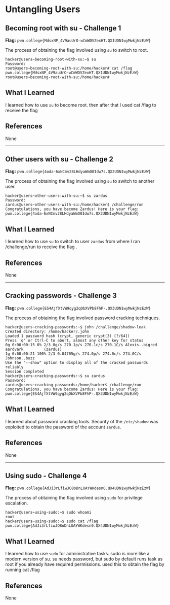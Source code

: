 # Untangling Users

## Becoming root with su - Challenge 1
**Flag:** `pwn.college{MdsxNP_4V9auUrO-wCmWDVZexHT.QX1UDN1wyMwkjNzEzW}`

The process of obtaining the flag involved using `su` to switch to root.

```
hacker@users~becoming-root-with-su:~$ su
Password:
root@users~becoming-root-with-su:/home/hacker# cat /flag
pwn.college{MdsxNP_4V9auUrO-wCmWDVZexHT.QX1UDN1wyMwkjNzEzW}
root@users~becoming-root-with-su:/home/hacker#
```

## What I Learned
I learned how to use `su` to become root. then after that I used cat /flag to receive the flag

## References
None

---

## Other users with su - Challenge 2
**Flag:** `pwn.college{4oda-6xNCmv28LHdyaWmO0Idw7s.QX2UDN1wyMwkjNzEzW}`

The process of obtaining the flag involved using `su` to switch to another user.

```
hacker@users~other-users-with-su:~$ su zardus
Password:
zardus@users~other-users-with-su:/home/hacker$ /challenge/run
Congratulations, you have become Zardus! Here is your flag:
pwn.college{4oda-6xNCmv28LHdyaWmO0Idw7s.QX2UDN1wyMwkjNzEzW}
```

## What I Learned
I learned how to use `su` to switch to user `zardus` from where I ran /challenge/run to receive the flag .

## References
None

---

## Cracking passwords - Challenge 3
**Flag:** `pwn.college{ES4AjfXtVW9qyg2qObXVPb8FhP-.QX3UDN1wyMwkjNzEzW}`

The process of obtaining the flag involved password cracking techniques.

```
hacker@users~cracking-passwords:~$ john /challenge/shadow-leak
Created directory: /home/hacker/.john
Loaded 1 password hash (crypt, generic crypt(3) [?/64])
Press 'q' or Ctrl-C to abort, almost any other key for status
0g 0:00:00:15 0% 2/3 0g/s 270.1p/s 270.1c/s 270.1C/s Alexis..bigred
aardvark         (zardus)
1g 0:00:00:21 100% 2/3 0.04705g/s 274.0p/s 274.0c/s 274.0C/s Johnson..buzz
Use the "--show" option to display all of the cracked passwords reliably
Session completed
hacker@users~cracking-passwords:~$ su zardus
Password:
zardus@users~cracking-passwords:/home/hacker$ /challenge/run
Congratulations, you have become Zardus! Here is your flag:
pwn.college{ES4AjfXtVW9qyg2qObXVPb8FhP-.QX3UDN1wyMwkjNzEzW}
```

## What I Learned
I learned about password cracking tools. Security of the `/etc/shadow` was exploited to obtain the password of the account `zardus`. 

## References
None

---

## Using sudo - Challenge 4
**Flag:** `pwn.college{AdJi3rLfiwJO8oDnLUAYWKdesn0.QX4UDN1wyMwkjNzEzW}`

The process of obtaining the flag involved using `sudo` for privilege escalation.

```
hacker@users~using-sudo:~$ sudo whoami
root
hacker@users~using-sudo:~$ sudo cat /flag
pwn.college{AdJi3rLfiwJO8oDnLUAYWKdesn0.QX4UDN1wyMwkjNzEzW}
```

## What I Learned
I learned how to use `sudo` for administrative tasks. sudo is more like a modern version of su. su needs password, but sudo by default runs task as root if you already have required permissions. used this to obtain the flag by running cat /flag

## References
None
